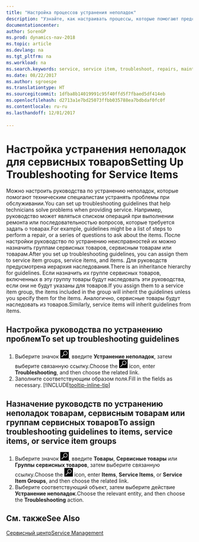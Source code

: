 ```yaml
---
title: "Настройка процессов устранения неполадок"
description: "Узнайте, как настраивать процессы, которые помогают представителям по сервисному обслуживанию выявлять и устранять неполадки в сервисных товарах."
documentationcenter: 
author: SorenGP
ms.prod: dynamics-nav-2018
ms.topic: article
ms.devlang: na
ms.tgt_pltfrm: na
ms.workload: na
ms.search.keywords: service, service item, troubleshoot, repairs, maintenance
ms.date: 08/22/2017
ms.author: sgroespe
ms.translationtype: HT
ms.sourcegitcommit: 1dfba8b14019991c95f40ffd5f7fbaed5df414eb
ms.openlocfilehash: d2713a1e7bd25073ffbb035788ea7bdbdaf0fc0f
ms.contentlocale: ru-ru
ms.lasthandoff: 12/01/2017

---
```


# <a name="setting-up-troubleshooting-for-service-items"></a><span data-ttu-id="a216a-103">Настройка устранения неполадок для сервисных товаров</span><span class="sxs-lookup"><span data-stu-id="a216a-103">Setting Up Troubleshooting for Service Items</span></span>
<span data-ttu-id="a216a-104">Можно настроить руководства по устранению неполадок, которые помогают техническим специалистам устранять проблемы при обслуживании.</span><span class="sxs-lookup"><span data-stu-id="a216a-104">You can set up troubleshooting guidelines that help technicians solve problems when providing service.</span></span> <span data-ttu-id="a216a-105">Например, руководство может являться списком операций при выполнении ремонта или последовательностью вопросов, которые требуется задать о товарах.</span><span class="sxs-lookup"><span data-stu-id="a216a-105">For example, guidelines might be a list of steps to perform a repair, or a series of questions to ask about the items.</span></span> <span data-ttu-id="a216a-106">После настройки руководство по устранению неисправностей их можно назначить группам сервисных товаров, сервисным товарам или товарам.</span><span class="sxs-lookup"><span data-stu-id="a216a-106">After you set up troubleshooting guidelines, you can assign them to service item groups, service items, and items.</span></span> <span data-ttu-id="a216a-107">Для руководств предусмотрена иерархия наследования.</span><span class="sxs-lookup"><span data-stu-id="a216a-107">There is an inheritance hierarchy for guidelines.</span></span> <span data-ttu-id="a216a-108">Если назначить их группе сервисных товаров, включенных в эту группу товары будут наследовать эти руководства, если они не будут указаны для товаров.</span><span class="sxs-lookup"><span data-stu-id="a216a-108">If you assign them to a service item group, the items included in the group will inherit the guidelines unless you specify them for the items.</span></span> <span data-ttu-id="a216a-109">Аналогично, сервисные товары будут наследовать из товаров.</span><span class="sxs-lookup"><span data-stu-id="a216a-109">Similarly, service items will inherit guidelines from items.</span></span>  

## <a name="to-set-up-troubleshooting-guidelines"></a><span data-ttu-id="a216a-110">Настройка руководства по устранению проблем</span><span class="sxs-lookup"><span data-stu-id="a216a-110">To set up troubleshooting guidelines</span></span>
1. <span data-ttu-id="a216a-111">Выберите значок ![Поиск страницы или отчета](media/ui-search/search_small.png "Значок поиска страницы или отчета"), введите **Устранение неполадок**, затем выберите связанную ссылку.</span><span class="sxs-lookup"><span data-stu-id="a216a-111">Choose the ![Search for Page or Report](media/ui-search/search_small.png "Search for Page or Report icon") icon, enter **Troubleshooting**, and then choose the related link.</span></span>  
2. <span data-ttu-id="a216a-112">Заполните соответствующим образом поля.</span><span class="sxs-lookup"><span data-stu-id="a216a-112">Fill in the fields as necessary.</span></span> [!INCLUDE[tooltip-inline-tip](includes/tooltip-inline-tip_md.md)]  

## <a name="to-assign-troubleshooting-guidelines-to-items-service-items-or-service-item-groups"></a><span data-ttu-id="a216a-113">Назначение руководств по устранению неполадок товарам, сервисным товарам или группам сервисных товаров</span><span class="sxs-lookup"><span data-stu-id="a216a-113">To assign troubleshooting guidelines to items, service items, or service item groups</span></span>
1. <span data-ttu-id="a216a-114">Выберите значок ![Поиск страницы или отчета](media/ui-search/search_small.png "Значок поиска страницы или отчета"), введите **Товары**, **Сервисные товары** или **Группы сервисных товаров**, затем выберите связанную ссылку.</span><span class="sxs-lookup"><span data-stu-id="a216a-114">Choose the ![Search for Page or Report](media/ui-search/search_small.png "Search for Page or Report icon") icon, enter **Items**, **Service Items**, or **Service Item Groups**, and then choose the related link.</span></span>  
2. <span data-ttu-id="a216a-115">Выберите соответствующий объект, затем выберите действие **Устранение неполадок**.</span><span class="sxs-lookup"><span data-stu-id="a216a-115">Choose the relevant entity, and then choose the **Troubleshooting** action.</span></span>  

## <a name="see-also"></a><span data-ttu-id="a216a-116">См. также</span><span class="sxs-lookup"><span data-stu-id="a216a-116">See Also</span></span>
[<span data-ttu-id="a216a-117">Сервисный центр</span><span class="sxs-lookup"><span data-stu-id="a216a-117">Service Management</span></span>](service-service.md)
